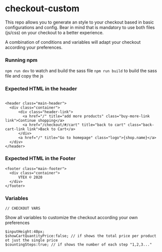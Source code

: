 # checkout-custom

This repo allows you to generate an style to your checkout based in basic configurations and config. Bear in mind that is mandatory to use both files (js/css) on your checkout to a better experience. 

A combination of conditions and variables will adapt your checkout according your preferences. 


### Running npm

`npm run dev` to watch and build the sass file
`npm run build` to build the sass file and copy the js


### Expected HTML in the header

```

<header class="main-header">
  <div class="container">
	  <div class="header-link">
		<a href="/" title="add more products" class="buy-more-link link">Continue shopping</a>
		<a href="/checkout/#/cart" title="back to cart" class="back-cart-link link">Back to Cart</a>
	  </div>
	  <a href="/" title="Go to homepage" class="logo">{shop.name}</a>
  </div>
</header>

```

### Expected HTML in the Footer

```
<footer class="main-footer">
  <div class="container">
	  VTEX © 2020
  </div>
</footer>

```



### Variables


`// CHECKOUT VARS`

Show all variables to customize the checkout according your own preferences

```
$inputHeight:40px;
$showCartQuantityPrice:false; // if shows the total price per product ot just the single price
$countingSteps:true; // if shows the number of each step "1,2,3..."
```

